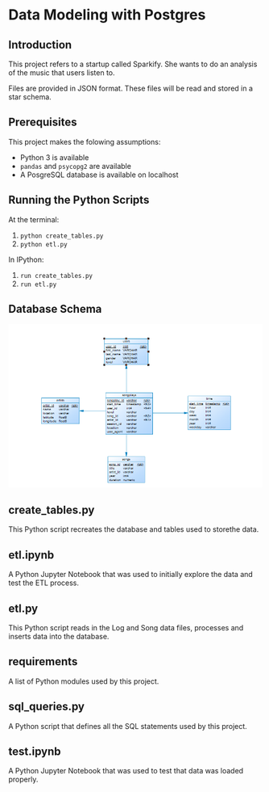 # Data Modeling with Postgres

## Introduction

This project refers to a startup called Sparkify. She wants to do an analysis of the music that users listen to.

Files are provided in JSON format. These files will be read and stored in a star schema.

## Prerequisites

This project makes the folowing assumptions:

* Python 3 is available
* `pandas` and `psycopg2` are available
* A PosgreSQL database is available on localhost

## Running the Python Scripts

At the terminal:

1. ```python create_tables.py```
2. ```python etl.py```

In IPython:

1. ```run create_tables.py```
2. ```run etl.py```

## Database Schema

<img src="modelo.png" alt="Diagram"/>

## create_tables.py

This Python script recreates the database and tables used to storethe data.

## etl.ipynb

A Python Jupyter Notebook that was used to initially explore the data and test the ETL process.

## etl.py

This Python script reads in the Log and Song data files, processes and inserts data into the database.

## requirements

A list of Python modules used by this project.

## sql_queries.py

A Python script that defines all the SQL statements used by this project.

## test.ipynb

A Python Jupyter Notebook that was used to test that data was loaded properly.